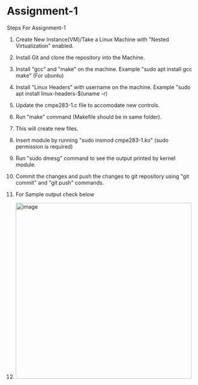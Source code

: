 # Assignment-1

Steps For Assignment-1

1. Create New Instance(VM)/Take a Linux Machine with "Nested Virtualization" enabled.
2. Install Git and clone the repository into the Machine.
3. Install "gcc" and "make" on the machine. Example "sudo apt install gcc make" (For ubuntu)
4. Install "Linux Headers" with username on the machine. Example "sudo apt install linux-headers-$(uname -r)
5. Update the cmpe283-1.c file to accomodate new controls.
6. Run "make" command (Makefile should be in same folder).
7. This will create new files.
8. Insert module by running "sudo insmod cmpe283-1.ko" (sudo permission is required)
9. Run "sudo dmesg" command to see the output printed by kernel module.
10. Commit the changes and push the changes to git repository using "git commit" and "git push" commands.

11. For Sample output check below
 
12. <img width="468" alt="image" src="https://user-images.githubusercontent.com/99615170/199652543-666566c2-7938-4844-bca0-d1228dbdb084.png">
 
